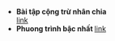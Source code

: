 <ul>
 <li>
<b> Bài tập cộng trừ nhân chia</b><br> <a href="https://github.com/FASTTRACKSE/FTJD1803/blob/master/Tai/HelloJava/src/HelloJava.java">link</a>
 </li>
 <li>
<b>Phuong trình bậc nhất </b> <a href="https://github.com/FASTTRACKSE/FTJD1803/blob/master/Tai/HelloJava/src/ptbn.java">link</a>
